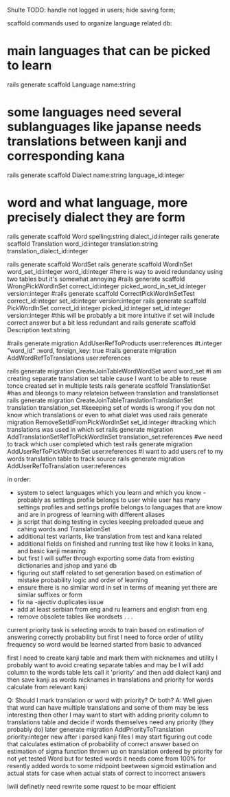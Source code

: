 Shulte TODO:
handle not logged in users;
hide saving form;

scaffold commands used to organize language related db:
# main languages that can be picked to learn
rails generate scaffold Language name:string
# some languages need several sublanguages like japanse needs translations between kanji and corresponding kana
rails generate scaffold Dialect name:string language_id:integer
# word and what language, more precisely dialect they are form
rails generate scaffold Word spelling:string dialect_id:integer
rails generate scaffold Translation word_id:integer translation:string translation_dialect_id:integer

rails generate scaffold WordSet
rails generate scaffold WordInSet word_set_id:integer word_id:integer
#here is way to avoid redundancy using two tables but it's somewhat annoying
#rails generate scaffold WrongPickWordInSet correct_id:integer picked_word_in_set_id:integer  version:integer
#rails generate scaffold CorrectPickWordInSetTest correct_id:integer set_id:integer  version:integer
rails generate scaffold PickWordInSet correct_id:integer picked_id:integer set_id:integer version:integer
#this will be probably a bit more intuitive if set will include correct answer but a bit less redundant and
rails generate scaffold Description text:string

#rails generate migration AddUserRefToProducts user:references
#t.integer "word_id" :word, foreign_key: true
#rails generate migration AddWordRefToTranslations user:references

rails generate migration CreateJoinTableWordWordSet word word_set
#i am creating separate translation set table cause I want to be able to reuse tonce created set in multiple tests
rails generate scaffold TranslationSet
#has and bleongs to many relateion between translation and translationset
rails generate migration CreateJoinTableTranslationTranslationSet translation translation_set
#keeeping set of words is wrong if you don not know which translations or even to what dialet was used
rails generate migration RemoveSetIdFromPickWordInSet set_id:integer
#tracking which translations was used in which set
rails generate migration AddTranslationSetRefToPickWordInSet translation_set:references
#we need to track which user completed which test
rails generate migration AddUserRefToPickWordInSet user:references
#I want to add users ref to my words translation table to track source
rails generate migration AddUserRefToTranslation user:references

in order:
 - system to select languages which you learn and which you know -
   probably as settings profile belongs to user while user has many settings profiles
   and settings profile belongs to languages that are know and are in progress of learning with different aliases
- js script that doing testing in cycles keeping preloaded queue and cahing words and TranslationSet
- additional test variants, like translation from test and kana related
- additional fields on finished and running test like how it looks in kana, and basic kanji meaning
- but first I will suffer through exporting some data from existing dictionaries and jshop and yarxi db
- figuring out staff related to set generation based on estimation of mistake probability logic and order of learning
- ensure there is no similar word in set in terms of meaning yet there are similar suffixes or form
- fix na -ajectiv duplicates issue
- add at least serbian from eng and ru learners and english from eng
- remove obsolete tables like wordsets
. . .

current priority task is selecting words to train based on estimation of answering correctly probability
but first I need to force order of utility frequency so word would be learned started from basic to advanced

first I need to create kanji table and mark them with nicknames and utility
I probably want to avoid creating separate tables and may be I will add column
 to the words table lets call it 'priority' and then add dialect kanji
 and then save kanji as words nicknames in translations and priority for words calculate from relevant kanji

Q: Should I mark translation or word with priority? Or both?
A: Well given that word can have multiple translations and some of them may be less interesting then other
I may want to start with adding priority column to translations table and decide if words themselves
need any priority (they probably do) later
generate migration AddPriorityToTranslation priority:integer
new after i parsed kanji files I may start figuring out code that calculates estimation of probability of correct answer
based on estimation of sigma function thrown up on translation ordered by priority for not yet tested Word
but for tested words it needs come from 100% for resently added words to some midpoint beetween sigmoid estimation
and actual stats for case when actual stats of correct to incorrect answers


Iwill definetly need rewrite some rquest to be moar efficient 
